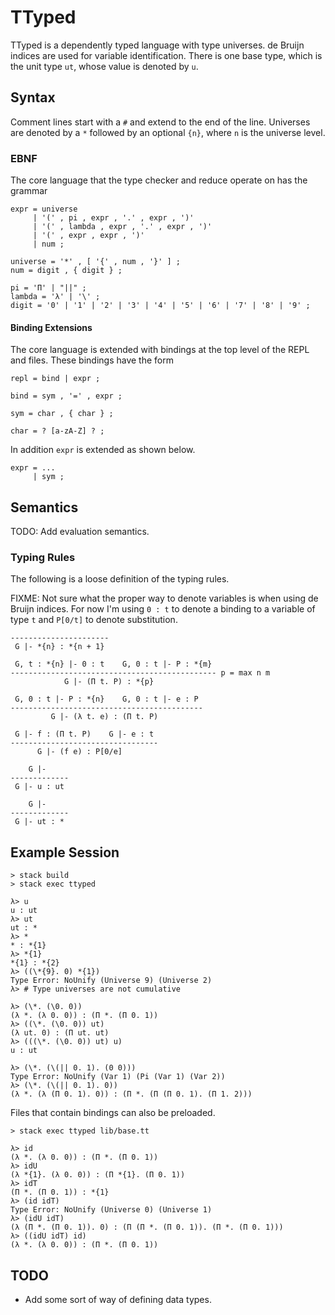 
# TTyped

TTyped is a dependently typed language with type universes. de Bruijn indices
are used for variable identification. There is one base type, which is the unit
type `ut`, whose value is denoted by `u`.

## Syntax

Comment lines start with a `#` and extend to the end of the line. Universes are
denoted by a `*` followed by an optional `{n}`, where `n` is the universe level.

### EBNF

The core language that the type checker and reduce operate on has the grammar

```
expr = universe
     | '(' , pi , expr , '.' , expr , ')'
     | '(' , lambda , expr , '.' , expr , ')'
     | '(' , expr , expr , ')'
     | num ;

universe = '*' , [ '{' , num , '}' ] ;
num = digit , { digit } ;

pi = 'Π' | "||" ;
lambda = 'λ' | '\' ;
digit = '0' | '1' | '2' | '3' | '4' | '5' | '6' | '7' | '8' | '9' ;
```

#### Binding Extensions

The core language is extended with bindings at the top level of the REPL and
files. These bindings have the form

```
repl = bind | expr ;

bind = sym , '=' , expr ;

sym = char , { char } ;

char = ? [a-zA-Z] ? ;
```

In addition `expr` is extended as shown below.

```
expr = ...
     | sym ;
```

## Semantics

TODO: Add evaluation semantics.

### Typing Rules

The following is a loose definition of the typing rules.

FIXME: Not sure what the proper way to denote variables is when using de Bruijn
indices. For now I'm using `0 : t` to denote a binding to a variable of type `t`
and `P[0/t]` to denote substitution.

```
----------------------
 G |- *{n} : *{n + 1}

 G, t : *{n} |- 0 : t    G, 0 : t |- P : *{m}
---------------------------------------------- p = max n m
            G |- (Π t. P) : *{p}

 G, 0 : t |- P : *{n}    G, 0 : t |- e : P
-------------------------------------------
         G |- (λ t. e) : (Π t. P)

 G |- f : (Π t. P)    G |- e : t
---------------------------------
      G |- (f e) : P[0/e]

    G |-
-------------
 G |- u : ut

    G |-
-------------
 G |- ut : *
```

## Example Session

```
> stack build
> stack exec ttyped

λ> u
u : ut
λ> ut
ut : *
λ> *
* : *{1}
λ> *{1}
*{1} : *{2}
λ> ((\*{9}. 0) *{1})
Type Error: NoUnify (Universe 9) (Universe 2)
λ> # Type universes are not cumulative

λ> (\*. (\0. 0))
(λ *. (λ 0. 0)) : (Π *. (Π 0. 1))
λ> ((\*. (\0. 0)) ut)
(λ ut. 0) : (Π ut. ut)
λ> (((\*. (\0. 0)) ut) u)
u : ut

λ> (\*. (\(|| 0. 1). (0 0)))
Type Error: NoUnify (Var 1) (Pi (Var 1) (Var 2))
λ> (\*. (\(|| 0. 1). 0))
(λ *. (λ (Π 0. 1). 0)) : (Π *. (Π (Π 0. 1). (Π 1. 2)))
```

Files that contain bindings can also be preloaded.

```
> stack exec ttyped lib/base.tt

λ> id
(λ *. (λ 0. 0)) : (Π *. (Π 0. 1))
λ> idU
(λ *{1}. (λ 0. 0)) : (Π *{1}. (Π 0. 1))
λ> idT
(Π *. (Π 0. 1)) : *{1}
λ> (id idT)
Type Error: NoUnify (Universe 0) (Universe 1)
λ> (idU idT)
(λ (Π *. (Π 0. 1)). 0) : (Π (Π *. (Π 0. 1)). (Π *. (Π 0. 1)))
λ> ((idU idT) id)
(λ *. (λ 0. 0)) : (Π *. (Π 0. 1))
```

## TODO

- Add some sort of way of defining data types.
